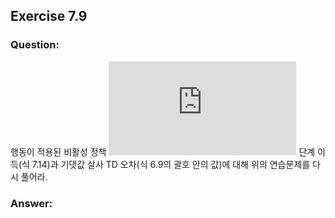 ## Exercise 7.9

### Question:

행동이 적용된 비활성 정책 ![equation](https://latex.codecogs.com/svg.latex?n) 단계 이득(식 7.14)과 기댓값 살사 TD 오차(식 6.9의 괄호 안의 값)에 대해 위의 연습문제를 다시 풀어라.

### Answer:
